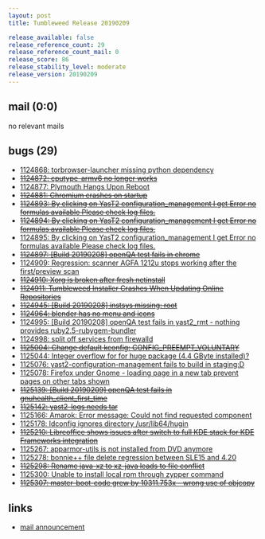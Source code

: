 ```yaml
---
layout: post
title: Tumbleweed Release 20190209

release_available: false
release_reference_count: 29
release_reference_count_mail: 0
release_score: 86
release_stability_level: moderate
release_version: 20190209
---
```


## mail (0:0)

no relevant mails

## bugs (29)

<!--more-->

- [1124868: torbrowser-launcher missing python dependency](https://bugzilla.opensuse.org/show_bug.cgi?id=1124868)
- ~~[1124872: cputype-armv6 no longer works](https://bugzilla.opensuse.org/show_bug.cgi?id=1124872)~~
- [1124877: Plymouth Hangs Upon Reboot](https://bugzilla.opensuse.org/show_bug.cgi?id=1124877)
- ~~[1124881: Chromium crashes on startup](https://bugzilla.opensuse.org/show_bug.cgi?id=1124881)~~
- ~~[1124893: By clicking on YasT2 configuration_management I get Error no formulas available Please check log files.](https://bugzilla.opensuse.org/show_bug.cgi?id=1124893)~~
- ~~[1124894: By clicking on YasT2 configuration_management I get Error no formulas available Please check log files.](https://bugzilla.opensuse.org/show_bug.cgi?id=1124894)~~
- [1124895: By clicking on YasT2 configuration_management I get Error no formulas available Please check log files.](https://bugzilla.opensuse.org/show_bug.cgi?id=1124895)
- ~~[1124897: \[Build 20190208\] openQA test fails in chrome](https://bugzilla.opensuse.org/show_bug.cgi?id=1124897)~~
- [1124909: Regression: scanner AGFA 1212u stops working after the first/preview scan](https://bugzilla.opensuse.org/show_bug.cgi?id=1124909)
- ~~[1124910: Xorg is broken after fresh netinstall](https://bugzilla.opensuse.org/show_bug.cgi?id=1124910)~~
- ~~[1124911: Tumbleweed Installer Crashes When Updating Online Repositories](https://bugzilla.opensuse.org/show_bug.cgi?id=1124911)~~
- ~~[1124945: \[Build 20190208\] instsys missing: root](https://bugzilla.opensuse.org/show_bug.cgi?id=1124945)~~
- ~~[1124964: blender has no menu and icons](https://bugzilla.opensuse.org/show_bug.cgi?id=1124964)~~
- [1124995: \[Build 20190208\] openQA test fails in yast2_rmt - nothing provides ruby2.5-rubygem-bundler](https://bugzilla.opensuse.org/show_bug.cgi?id=1124995)
- [1124998: split off services from firewalld](https://bugzilla.opensuse.org/show_bug.cgi?id=1124998)
- ~~[1125004: Change default kconfig: CONFIG_PREEMPT_VOLUNTARY](https://bugzilla.opensuse.org/show_bug.cgi?id=1125004)~~
- [1125044: Integer overflow for for huge package (4.4 GByte installed)?](https://bugzilla.opensuse.org/show_bug.cgi?id=1125044)
- [1125076: yast2-configuration-management fails to build in staging:D](https://bugzilla.opensuse.org/show_bug.cgi?id=1125076)
- [1125078: Firefox under Gnome - loading page in a new tab prevent pages on other tabs shown](https://bugzilla.opensuse.org/show_bug.cgi?id=1125078)
- ~~[1125139: \[Build 20190209\] openQA test fails in gnuhealth_client_first_time](https://bugzilla.opensuse.org/show_bug.cgi?id=1125139)~~
- ~~[1125142: yast2-logs needs tar](https://bugzilla.opensuse.org/show_bug.cgi?id=1125142)~~
- [1125166: Amarok: Error message: Could not find requested component](https://bugzilla.opensuse.org/show_bug.cgi?id=1125166)
- [1125178: ldconfig ignores directory /usr/lib64/hugin](https://bugzilla.opensuse.org/show_bug.cgi?id=1125178)
- ~~[1125210: Libreoffice shows issues after switch to full KDE stack for KDE Frameworks integration](https://bugzilla.opensuse.org/show_bug.cgi?id=1125210)~~
- [1125267: apparmor-utils is not installed from DVD anymore](https://bugzilla.opensuse.org/show_bug.cgi?id=1125267)
- [1125278: bonnie++ file delete regression between SLE15 and 4.20](https://bugzilla.opensuse.org/show_bug.cgi?id=1125278)
- ~~[1125298: Rename java-xz to xz-java leads to file conflict](https://bugzilla.opensuse.org/show_bug.cgi?id=1125298)~~
- [1125300: Unable to install local rpm through zypper command](https://bugzilla.opensuse.org/show_bug.cgi?id=1125300)
- ~~[1125307: master-boot-code grew by 10311.753x - wrong use of objcopy](https://bugzilla.opensuse.org/show_bug.cgi?id=1125307)~~



## links

- [mail announcement](https://lists.opensuse.org/opensuse-factory/2019-02/msg00371.html)
